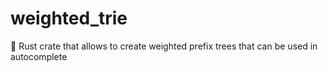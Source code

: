 # weighted_trie
🦀 Rust crate that allows to create weighted prefix trees that can be used in autocomplete
